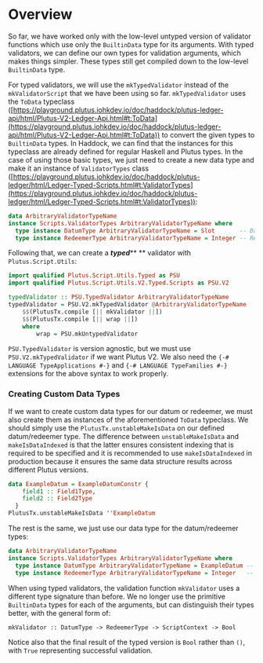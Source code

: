 # Overview

So far, we have worked only with the low-level untyped version of validator functions which use only the `BuiltinData` type for its arguments. With typed validators, we can define our own types for validation arguments, which makes things simpler. These types still get compiled down to the low-level `BuiltinData` type.

For typed validators, we will use the `mkTypedValidator` instead of the `mkValidatorScript` that we have been using so far. `mkTypedValidator` uses the `ToData` typeclass ([https://playground.plutus.iohkdev.io/doc/haddock/plutus-ledger-api/html/Plutus-V2-Ledger-Api.html#t:ToData](https://playground.plutus.iohkdev.io/doc/haddock/plutus-ledger-api/html/Plutus-V2-Ledger-Api.html#t:ToData)) to convert the given types to `BuiltinData` types. In Haddock, we can find that the instances for this typeclass are already defined for regular Haskell and Plutus types. In the case of using those basic types, we just need to create a new data type and make it an instance of `ValidatorTypes` class ([https://playground.plutus.iohkdev.io/doc/haddock/plutus-ledger/html/Ledger-Typed-Scripts.html#t:ValidatorTypes](https://playground.plutus.iohkdev.io/doc/haddock/plutus-ledger/html/Ledger-Typed-Scripts.html#t:ValidatorTypes)):

```haskell
data ArbitraryValidatorTypeName
instance Scripts.ValidatorTypes ArbitraryValidatorTypeName where
  type instance DatumType ArbitraryValidatorTypeName = Slot       -- Datum type (basic Plutus)
  type instance RedeemerType ArbitraryValidatorTypeName = Integer -- Redeemer type (basic Haskell)
```

Following that, we can create a _**typed**_** ** validator with `Plutus.Script.Utils`:

```haskell
import qualified Plutus.Script.Utils.Typed as PSU
import qualified Plutus.Script.Utils.V2.Typed.Scripts as PSU.V2

typedValidator :: PSU.TypedValidator ArbitraryValidatorTypeName
typedValidator = PSU.V2.mkTypedValidator @ArbitraryValidatorTypeName
    $$(PlutusTx.compile [|| mkValidator ||])
    $$(PlutusTx.compile [|| wrap ||])
    where
        wrap = PSU.mkUntypedValidator
```

`PSU.TypedValidator` is version agnostic, but we must use `PSU.V2.mkTypedValidator` if we want Plutus V2. We also need the `{-# LANGUAGE TypeApplications #-}` and `{-# LANGUAGE TypeFamilies #-}` extensions for the above syntax to work properly.

### Creating Custom Data Types

If we want to create custom data types for our datum or redeemer, we must also create them as instances of the aforementioned `ToData` typeclass. We should simply use the `PlutusTx.unstableMakeIsData` on our defined datum/redeemer type. The difference between `unstableMakeIsData` and `makeIsDataIndexed` is that the latter ensures consistent indexing that is required to be specified and it is recommended to use `makeIsDataIndexed` in production because it ensures the same data structure results across different Plutus versions.

```haskell
data ExampleDatum = ExampleDatumConstr {
    field1 :: Field1Type,
    field2 :: Field2Type
  }
PlutusTx.unstableMakeIsData ''ExampleDatum
```

The rest is the same, we just use our data type for the datum/redeemer types:

```haskell
data ArbitraryValidatorTypeName
instance Scripts.ValidatorTypes ArbitraryValidatorTypeName where
  type instance DatumType ArbitraryValidatorTypeName = ExampleDatum -- Datum type (custom defined)
  type instance RedeemerType ArbitraryValidatorTypeName = Integer   -- Redeemer type (basic Haskell)
```

When using typed validators, the validation function `mkValidator` uses a different type signature than before. We no longer use the primitive `BuiltinData` types for each of the arguments, but can distinguish their types better, with the general form of:

`mkValidator :: DatumType -> RedeemerType -> ScriptContext -> Bool`

Notice also that the final result of the typed version is `Bool` rather than `()`, with `True` representing successful validation.

